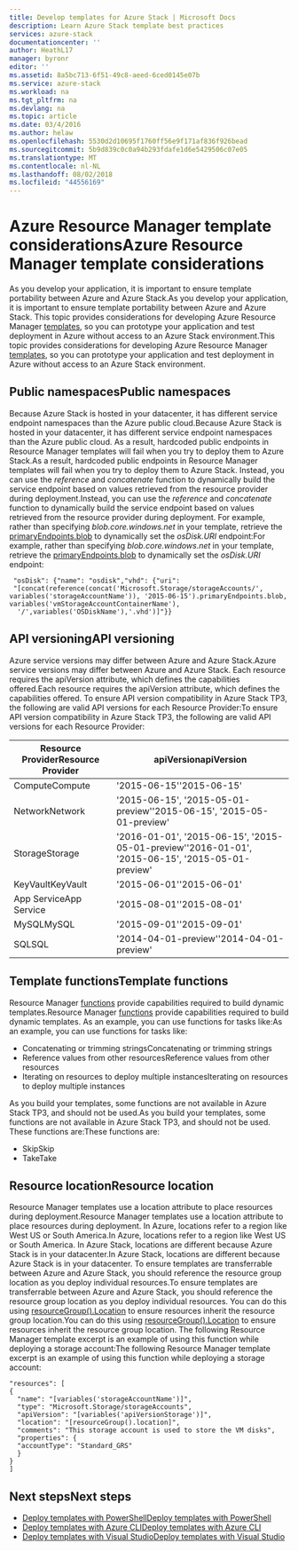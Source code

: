 ```yaml
---
title: Develop templates for Azure Stack | Microsoft Docs
description: Learn Azure Stack template best practices
services: azure-stack
documentationcenter: ''
author: HeathL17
manager: byronr
editor: ''
ms.assetid: 8a5bc713-6f51-49c8-aeed-6ced0145e07b
ms.service: azure-stack
ms.workload: na
ms.tgt_pltfrm: na
ms.devlang: na
ms.topic: article
ms.date: 03/4/2016
ms.author: helaw
ms.openlocfilehash: 5530d2d10695f1760ff56e9f171af836f926bead
ms.sourcegitcommit: 5b9d839c0c0a94b293fdafe1d6e5429506c07e05
ms.translationtype: MT
ms.contentlocale: nl-NL
ms.lasthandoff: 08/02/2018
ms.locfileid: "44556169"
---
```

# <a name="azure-resource-manager-template-considerations"></a><span data-ttu-id="7f58a-103">Azure Resource Manager template considerations</span><span class="sxs-lookup"><span data-stu-id="7f58a-103">Azure Resource Manager template considerations</span></span>
<span data-ttu-id="7f58a-104">As you develop your application, it is important to ensure template portability between Azure and Azure Stack.</span><span class="sxs-lookup"><span data-stu-id="7f58a-104">As you develop your application, it is important to ensure template portability between Azure and Azure Stack.</span></span>  <span data-ttu-id="7f58a-105">This topic provides considerations for developing Azure Resource Manager [templates](http://download.microsoft.com/download/E/A/4/EA4017B5-F2ED-449A-897E-BD92E42479CE/Getting_Started_With_Azure_Resource_Manager_white_paper_EN_US.pdf), so you can prototype your application and test deployment in Azure without access to an Azure Stack environment.</span><span class="sxs-lookup"><span data-stu-id="7f58a-105">This topic provides considerations for developing Azure Resource Manager [templates](http://download.microsoft.com/download/E/A/4/EA4017B5-F2ED-449A-897E-BD92E42479CE/Getting_Started_With_Azure_Resource_Manager_white_paper_EN_US.pdf), so you can prototype your application and test deployment in Azure without access to an Azure Stack environment.</span></span>

## <a name="public-namespaces"></a><span data-ttu-id="7f58a-106">Public namespaces</span><span class="sxs-lookup"><span data-stu-id="7f58a-106">Public namespaces</span></span>
<span data-ttu-id="7f58a-107">Because Azure Stack is hosted in your datacenter, it has different service endpoint namespaces than the Azure public cloud.</span><span class="sxs-lookup"><span data-stu-id="7f58a-107">Because Azure Stack is hosted in your datacenter, it has different service endpoint namespaces than the Azure public cloud.</span></span> <span data-ttu-id="7f58a-108">As a result, hardcoded public endpoints in Resource Manager templates will fail when you try to deploy them to Azure Stack.</span><span class="sxs-lookup"><span data-stu-id="7f58a-108">As a result, hardcoded public endpoints in Resource Manager templates will fail when you try to deploy them to Azure Stack.</span></span> <span data-ttu-id="7f58a-109">Instead, you can use the *reference* and *concatenate* function to dynamically build the service endpoint based on values retrieved from the resource provider during deployment.</span><span class="sxs-lookup"><span data-stu-id="7f58a-109">Instead, you can use the *reference* and *concatenate* function to dynamically build the service endpoint based on values retrieved from the resource provider during deployment.</span></span> <span data-ttu-id="7f58a-110">For example, rather than specifying *blob.core.windows.net* in your template, retrieve the [primaryEndpoints.blob](https://github.com/Azure/AzureStack-QuickStart-Templates/blob/master/101-simple-windows-vm/azuredeploy.json#L201) to dynamically set the *osDisk.URI* endpoint:</span><span class="sxs-lookup"><span data-stu-id="7f58a-110">For example, rather than specifying *blob.core.windows.net* in your template, retrieve the [primaryEndpoints.blob](https://github.com/Azure/AzureStack-QuickStart-Templates/blob/master/101-simple-windows-vm/azuredeploy.json#L201) to dynamically set the *osDisk.URI* endpoint:</span></span>

     "osDisk": {"name": "osdisk","vhd": {"uri": 
     "[concat(reference(concat('Microsoft.Storage/storageAccounts/', variables('storageAccountName')), '2015-06-15').primaryEndpoints.blob, variables('vmStorageAccountContainerName'),
      '/',variables('OSDiskName'),'.vhd')]"}}

## <a name="api-versioning"></a><span data-ttu-id="7f58a-111">API versioning</span><span class="sxs-lookup"><span data-stu-id="7f58a-111">API versioning</span></span>
<span data-ttu-id="7f58a-112">Azure service versions may differ between Azure and Azure Stack.</span><span class="sxs-lookup"><span data-stu-id="7f58a-112">Azure service versions may differ between Azure and Azure Stack.</span></span> <span data-ttu-id="7f58a-113">Each resource requires the apiVersion attribute, which defines the capabilities offered.</span><span class="sxs-lookup"><span data-stu-id="7f58a-113">Each resource requires the apiVersion attribute, which defines the capabilities offered.</span></span> <span data-ttu-id="7f58a-114">To ensure API version compatibility in Azure Stack TP3, the following are valid API versions for each Resource Provider:</span><span class="sxs-lookup"><span data-stu-id="7f58a-114">To ensure API version compatibility in Azure Stack TP3, the following are valid API versions for each Resource Provider:</span></span>

| <span data-ttu-id="7f58a-115">Resource Provider</span><span class="sxs-lookup"><span data-stu-id="7f58a-115">Resource Provider</span></span> | <span data-ttu-id="7f58a-116">apiVersion</span><span class="sxs-lookup"><span data-stu-id="7f58a-116">apiVersion</span></span> |
| --- | --- |
| <span data-ttu-id="7f58a-117">Compute</span><span class="sxs-lookup"><span data-stu-id="7f58a-117">Compute</span></span> |<span data-ttu-id="7f58a-118">'2015-06-15'</span><span class="sxs-lookup"><span data-stu-id="7f58a-118">'2015-06-15'</span></span> |
| <span data-ttu-id="7f58a-119">Network</span><span class="sxs-lookup"><span data-stu-id="7f58a-119">Network</span></span> |<span data-ttu-id="7f58a-120">'2015-06-15', '2015-05-01-preview'</span><span class="sxs-lookup"><span data-stu-id="7f58a-120">'2015-06-15', '2015-05-01-preview'</span></span> |
| <span data-ttu-id="7f58a-121">Storage</span><span class="sxs-lookup"><span data-stu-id="7f58a-121">Storage</span></span> |<span data-ttu-id="7f58a-122">'2016-01-01', '2015-06-15', '2015-05-01-preview'</span><span class="sxs-lookup"><span data-stu-id="7f58a-122">'2016-01-01', '2015-06-15', '2015-05-01-preview'</span></span> |
| <span data-ttu-id="7f58a-123">KeyVault</span><span class="sxs-lookup"><span data-stu-id="7f58a-123">KeyVault</span></span> | <span data-ttu-id="7f58a-124">'2015-06-01'</span><span class="sxs-lookup"><span data-stu-id="7f58a-124">'2015-06-01'</span></span> |
| <span data-ttu-id="7f58a-125">App Service</span><span class="sxs-lookup"><span data-stu-id="7f58a-125">App Service</span></span> |<span data-ttu-id="7f58a-126">'2015-08-01'</span><span class="sxs-lookup"><span data-stu-id="7f58a-126">'2015-08-01'</span></span> |
| <span data-ttu-id="7f58a-127">MySQL</span><span class="sxs-lookup"><span data-stu-id="7f58a-127">MySQL</span></span> |<span data-ttu-id="7f58a-128">'2015-09-01'</span><span class="sxs-lookup"><span data-stu-id="7f58a-128">'2015-09-01'</span></span> |
| <span data-ttu-id="7f58a-129">SQL</span><span class="sxs-lookup"><span data-stu-id="7f58a-129">SQL</span></span> |<span data-ttu-id="7f58a-130">'2014-04-01-preview'</span><span class="sxs-lookup"><span data-stu-id="7f58a-130">'2014-04-01-preview'</span></span> |

## <a name="template-functions"></a><span data-ttu-id="7f58a-131">Template functions</span><span class="sxs-lookup"><span data-stu-id="7f58a-131">Template functions</span></span>
<span data-ttu-id="7f58a-132">Resource Manager [functions](../azure-resource-manager/resource-group-template-functions.md) provide capabilities required to build dynamic templates.</span><span class="sxs-lookup"><span data-stu-id="7f58a-132">Resource Manager [functions](../azure-resource-manager/resource-group-template-functions.md) provide capabilities required to build dynamic templates.</span></span> <span data-ttu-id="7f58a-133">As an example, you can use functions for tasks like:</span><span class="sxs-lookup"><span data-stu-id="7f58a-133">As an example, you can use functions for tasks like:</span></span>

* <span data-ttu-id="7f58a-134">Concatenating or trimming strings</span><span class="sxs-lookup"><span data-stu-id="7f58a-134">Concatenating or trimming strings</span></span> 
* <span data-ttu-id="7f58a-135">Reference values from other resources</span><span class="sxs-lookup"><span data-stu-id="7f58a-135">Reference values from other resources</span></span>
* <span data-ttu-id="7f58a-136">Iterating on resources to deploy multiple instances</span><span class="sxs-lookup"><span data-stu-id="7f58a-136">Iterating on resources to deploy multiple instances</span></span> 

<span data-ttu-id="7f58a-137">As you build your templates, some functions are not available in Azure Stack TP3, and should not be used.</span><span class="sxs-lookup"><span data-stu-id="7f58a-137">As you build your templates, some functions are not available in Azure Stack TP3, and should not be used.</span></span> <span data-ttu-id="7f58a-138">These functions are:</span><span class="sxs-lookup"><span data-stu-id="7f58a-138">These functions are:</span></span>

* <span data-ttu-id="7f58a-139">Skip</span><span class="sxs-lookup"><span data-stu-id="7f58a-139">Skip</span></span>
* <span data-ttu-id="7f58a-140">Take</span><span class="sxs-lookup"><span data-stu-id="7f58a-140">Take</span></span>

## <a name="resource-location"></a><span data-ttu-id="7f58a-141">Resource location</span><span class="sxs-lookup"><span data-stu-id="7f58a-141">Resource location</span></span>
<span data-ttu-id="7f58a-142">Resource Manager templates use a location attribute to place resources during deployment.</span><span class="sxs-lookup"><span data-stu-id="7f58a-142">Resource Manager templates use a location attribute to place resources during deployment.</span></span> <span data-ttu-id="7f58a-143">In Azure, locations refer to a region like West US or South America.</span><span class="sxs-lookup"><span data-stu-id="7f58a-143">In Azure, locations refer to a region like West US or South America.</span></span> <span data-ttu-id="7f58a-144">In Azure Stack, locations are different because Azure Stack is in your datacenter.</span><span class="sxs-lookup"><span data-stu-id="7f58a-144">In Azure Stack, locations are different because Azure Stack is in your datacenter.</span></span>  <span data-ttu-id="7f58a-145">To ensure templates are transferrable between Azure and Azure Stack, you should reference the resource group location as you deploy individual resources.</span><span class="sxs-lookup"><span data-stu-id="7f58a-145">To ensure templates are transferrable between Azure and Azure Stack, you should reference the resource group location as you deploy individual resources.</span></span> <span data-ttu-id="7f58a-146">You can do this using [resourceGroup().Location](https://github.com/Azure/AzureStack-QuickStart-Templates/blob/master/101-simple-windows-vm/azuredeploy.json#L54) to ensure resources inherit the resource group location.</span><span class="sxs-lookup"><span data-stu-id="7f58a-146">You can do this using [resourceGroup().Location](https://github.com/Azure/AzureStack-QuickStart-Templates/blob/master/101-simple-windows-vm/azuredeploy.json#L54) to ensure resources inherit the resource group location.</span></span>  <span data-ttu-id="7f58a-147">The following Resource Manager template excerpt is an example of using this function while deploying a storage account:</span><span class="sxs-lookup"><span data-stu-id="7f58a-147">The following Resource Manager template excerpt is an example of using this function while deploying a storage account:</span></span>

    "resources": [
    {
      "name": "[variables('storageAccountName')]",
      "type": "Microsoft.Storage/storageAccounts",
      "apiVersion": "[variables('apiVersionStorage')]",
      "location": "[resourceGroup().location]",
      "comments": "This storage account is used to store the VM disks",
      "properties": {
      "accountType": "Standard_GRS"
      }
    }
    ]


## <a name="next-steps"></a><span data-ttu-id="7f58a-148">Next steps</span><span class="sxs-lookup"><span data-stu-id="7f58a-148">Next steps</span></span>
* [<span data-ttu-id="7f58a-149">Deploy templates with PowerShell</span><span class="sxs-lookup"><span data-stu-id="7f58a-149">Deploy templates with PowerShell</span></span>](azure-stack-deploy-template-powershell.md)
* [<span data-ttu-id="7f58a-150">Deploy templates with Azure CLI</span><span class="sxs-lookup"><span data-stu-id="7f58a-150">Deploy templates with Azure CLI</span></span>](azure-stack-deploy-template-command-line.md)
* [<span data-ttu-id="7f58a-151">Deploy templates with Visual Studio</span><span class="sxs-lookup"><span data-stu-id="7f58a-151">Deploy templates with Visual Studio</span></span>](azure-stack-deploy-template-visual-studio.md)

